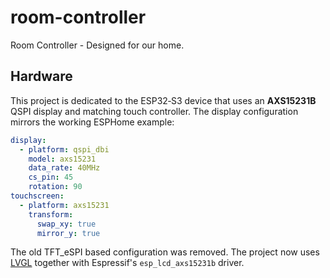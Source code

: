 # room-controller
Room Controller - Designed for our home.

## Hardware

This project is dedicated to the ESP32‑S3 device that uses an
**AXS15231B** QSPI display and matching touch controller.  The
display configuration mirrors the working ESPHome example:

```yaml
display:
  - platform: qspi_dbi
    model: axs15231
    data_rate: 40MHz
    cs_pin: 45
    rotation: 90
touchscreen:
  - platform: axs15231
    transform:
      swap_xy: true
      mirror_y: true
```

The old TFT_eSPI based configuration was removed.  The project now
uses [LVGL](https://github.com/lvgl/lvgl) together with Espressif's
`esp_lcd_axs15231b` driver.
